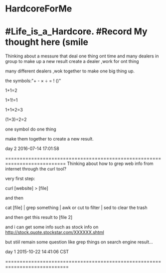 # HardcoreForMe
#Life_is_a_Hardcore. 
#Record My thought here (smile
==========================================================================
Thinking about a messure that deal one thing ont time and many dealers in group to make up a new result
create a dealer ,work for ont thing

many different dealers ,wok together to make one big thing up.

 the symbols:"+ - × ÷ = ! ()"
 
1+1=2

1+1!=1

1+1×2=3

(1+3)÷2=2

one symbol do one thing

make them together to create a new result.

day 2 2016-07-14 17:01:58

=========================================================================== 
Thinking about how to grep web info from internet through the curl tool?

very first step:

curl [website] > [file]

and then 

cat [file] |  grep something | awk or cut to filter | sed to clear the trash 

and then get this result to [file 2]

and i can get some info such as stock info on http://stock.quote.stockstar.com/XXXXXX.shtml 

but stiil  remain some question like grep things on search engine result...

day 1 2015-10-22 14:41:06 CST

============================================================================

